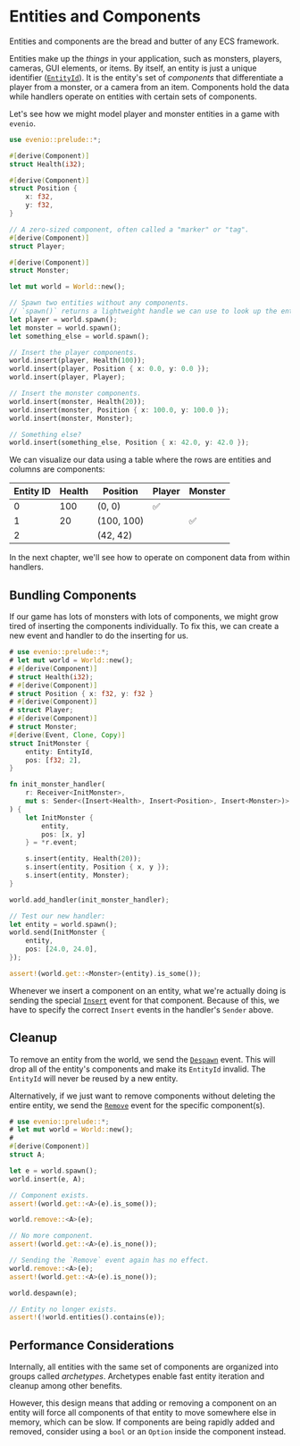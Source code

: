 # Entities and Components

Entities and components are the bread and butter of any ECS framework.

Entities make up the _things_ in your application, such as monsters, players, cameras, GUI elements, or items.
By itself, an entity is just a unique identifier ([`EntityId`]). It is the entity's set of _components_ that differentiate a player from a monster, or a camera from an item.
Components hold the data while handlers operate on entities with certain sets of components.

Let's see how we might model player and monster entities in a game with `evenio`.

```rust
use evenio::prelude::*;

#[derive(Component)]
struct Health(i32);

#[derive(Component)]
struct Position {
    x: f32,
    y: f32,
}

// A zero-sized component, often called a "marker" or "tag".
#[derive(Component)]
struct Player;

#[derive(Component)]
struct Monster;

let mut world = World::new();

// Spawn two entities without any components.
// `spawn()` returns a lightweight handle we can use to look up the entity later.
let player = world.spawn();
let monster = world.spawn();
let something_else = world.spawn();

// Insert the player components.
world.insert(player, Health(100));
world.insert(player, Position { x: 0.0, y: 0.0 });
world.insert(player, Player);

// Insert the monster components.
world.insert(monster, Health(20));
world.insert(monster, Position { x: 100.0, y: 100.0 });
world.insert(monster, Monster);

// Something else?
world.insert(something_else, Position { x: 42.0, y: 42.0 });
```

We can visualize our data using a table where the rows are entities and columns are components:

| Entity ID | Health | Position   | Player | Monster | 
|-----------|--------|------------|--------|---------|
| 0         | 100    | (0, 0)     | ✅     |         |
| 1         | 20     | (100, 100) |        | ✅      |
| 2         |        | (42, 42)   |        |         |

[`EntityId`]: crate::entity::EntityId

In the next chapter, we'll see how to operate on component data from within handlers.

## Bundling Components

If our game has lots of monsters with lots of components, we might grow tired of inserting the components individually.
To fix this, we can create a new event and handler to do the inserting for us.

```rust
# use evenio::prelude::*;
# let mut world = World::new();
# #[derive(Component)]
# struct Health(i32);
# #[derive(Component)]
# struct Position { x: f32, y: f32 }
# #[derive(Component)]
# struct Player;
# #[derive(Component)]
# struct Monster;
#[derive(Event, Clone, Copy)]
struct InitMonster {
    entity: EntityId,
    pos: [f32; 2],
}

fn init_monster_handler(
    r: Receiver<InitMonster>,
    mut s: Sender<(Insert<Health>, Insert<Position>, Insert<Monster>)>
) {
    let InitMonster {
        entity,
        pos: [x, y]
    } = *r.event;

    s.insert(entity, Health(20));
    s.insert(entity, Position { x, y });
    s.insert(entity, Monster);
}

world.add_handler(init_monster_handler);

// Test our new handler:
let entity = world.spawn();
world.send(InitMonster {
    entity,
    pos: [24.0, 24.0],
});

assert!(world.get::<Monster>(entity).is_some());
```

Whenever we insert a component on an entity, what we're actually doing is sending the special [`Insert`] event for that component.
Because of this, we have to specify the correct `Insert` events in the handler's `Sender` above.

[`Insert`]: crate::event::Insert

## Cleanup

To remove an entity from the world, we send the [`Despawn`] event.
This will drop all of the entity's components and make its `EntityId` invalid.
The `EntityId` will never be reused by a new entity.

Alternatively, if we just want to remove components without deleting the entire entity, we send the [`Remove`] event for the specific component(s).

```rust
# use evenio::prelude::*;
# let mut world = World::new();
# 
#[derive(Component)]
struct A;

let e = world.spawn();
world.insert(e, A);

// Component exists.
assert!(world.get::<A>(e).is_some());

world.remove::<A>(e);

// No more component.
assert!(world.get::<A>(e).is_none());

// Sending the `Remove` event again has no effect.
world.remove::<A>(e);
assert!(world.get::<A>(e).is_none());

world.despawn(e);

// Entity no longer exists.
assert!(!world.entities().contains(e));
```

[`Despawn`]: crate::event::Despawn
[`Remove`]: crate::event

## Performance Considerations

Internally, all entities with the same set of components are organized into groups called _archetypes_.
Archetypes enable fast entity iteration and cleanup among other benefits.

However, this design means that adding or removing a component on an entity will force all components of that entity to move somewhere else in memory, which can be slow.
If components are being rapidly added and removed, consider using a `bool` or an `Option` inside the component instead.
